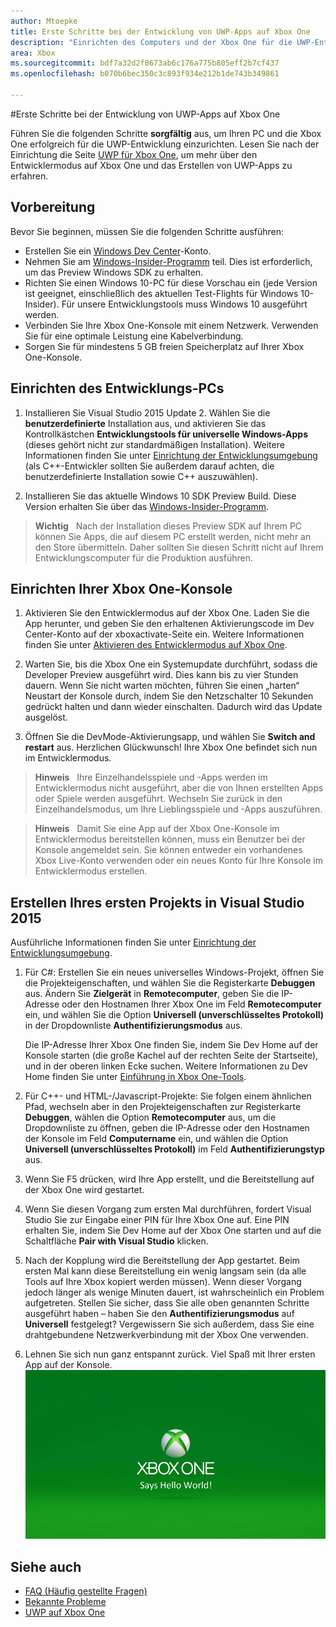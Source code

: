 ```yaml
---
author: Mtoepke
title: Erste Schritte bei der Entwicklung von UWP-Apps auf Xbox One
description: "Einrichten des Computers und der Xbox One für die UWP-Entwicklung"
area: Xbox
ms.sourcegitcommit: bdf7a32d2f0673ab6c176a775b805eff2b7cf437
ms.openlocfilehash: b070b6bec350c3c893f934e212b1de743b349861

---
```


#Erste Schritte bei der Entwicklung von UWP-Apps auf Xbox One

Führen Sie die folgenden Schritte **sorgfältig** aus, um Ihren PC und die Xbox One erfolgreich für die UWP-Entwicklung einzurichten. Lesen Sie nach der Einrichtung die Seite [UWP für Xbox One](index.md), um mehr über den Entwicklermodus auf Xbox One und das Erstellen von UWP-Apps zu erfahren. 

## Vorbereitung
Bevor Sie beginnen, müssen Sie die folgenden Schritte ausführen:
-   Erstellen Sie ein [Windows Dev Center](https://dev.windows.com)-Konto.
-   Nehmen Sie am [Windows-Insider-Programm](https://insider.windows.com/) teil. Dies ist erforderlich, um das Preview Windows SDK zu erhalten.
-   Richten Sie einen Windows 10-PC für diese Vorschau ein (jede Version ist geeignet, einschließlich des aktuellen Test-Flights für Windows 10-Insider). Für unsere Entwicklungstools muss Windows 10 ausgeführt werden. 
-   Verbinden Sie Ihre Xbox One-Konsole mit einem Netzwerk. Verwenden Sie für eine optimale Leistung eine Kabelverbindung.
- Sorgen Sie für mindestens 5 GB freien Speicherplatz auf Ihrer Xbox One-Konsole.

## Einrichten des Entwicklungs-PCs
1.  Installieren Sie Visual Studio 2015 Update 2. Wählen Sie die **benutzerdefinierte** Installation aus, und aktivieren Sie das Kontrollkästchen **Entwicklungstools für universelle Windows-Apps** (dieses gehört nicht zur standardmäßigen Installation). Weitere Informationen finden Sie unter [Einrichtung der Entwicklungsumgebung](development-environment-setup.md) (als C++-Entwickler sollten Sie außerdem darauf achten, die benutzerdefinierte Installation sowie C++ auszuwählen).

2.  Installieren Sie das aktuelle Windows 10 SDK Preview Build. Diese Version erhalten Sie über das [Windows-Insider-Programm](http://go.microsoft.com/fwlink/p/?LinkId=780552).
  
  > **Wichtig**
            &nbsp;&nbsp;Nach der Installation dieses Preview SDK auf Ihrem PC können Sie Apps, die auf diesem PC erstellt werden, nicht mehr an den Store übermitteln. Daher sollten Sie diesen Schritt nicht auf Ihrem Entwicklungscomputer für die Produktion ausführen. 

## Einrichten Ihrer Xbox One-Konsole
1.  Aktivieren Sie den Entwicklermodus auf der Xbox One. Laden Sie die App herunter, und geben Sie den erhaltenen Aktivierungscode im Dev Center-Konto auf der xboxactivate-Seite ein. Weitere Informationen finden Sie unter [Aktivieren des Entwicklermodus auf Xbox One](devkit-activation.md). 

2.  Warten Sie, bis die Xbox One ein Systemupdate durchführt, sodass die Developer Preview ausgeführt wird. Dies kann bis zu vier Stunden dauern. Wenn Sie nicht warten möchten, führen Sie einen „harten“ Neustart der Konsole durch, indem Sie den Netzschalter 10 Sekunden gedrückt halten und dann wieder einschalten. Dadurch wird das Update ausgelöst.  

3.  Öffnen Sie die DevMode-Aktivierungsapp, und wählen Sie **Switch and restart** aus. Herzlichen Glückwunsch! Ihre Xbox One befindet sich nun im Entwicklermodus.
  
  > **Hinweis**
            &nbsp;&nbsp;Ihre Einzelhandelsspiele und -Apps werden im Entwicklermodus nicht ausgeführt, aber die von Ihnen erstellten Apps oder Spiele werden ausgeführt. Wechseln Sie zurück in den Einzelhandelsmodus, um Ihre Lieblingsspiele und -Apps auszuführen.
  
  > **Hinweis**
            &nbsp;&nbsp;Damit Sie eine App auf der Xbox One-Konsole im Entwicklermodus bereitstellen können, muss ein Benutzer bei der Konsole angemeldet sein. Sie können entweder ein vorhandenes Xbox Live-Konto verwenden oder ein neues Konto für Ihre Konsole im Entwicklermodus erstellen. 

## Erstellen Ihres ersten Projekts in Visual Studio 2015

Ausführliche Informationen finden Sie unter [Einrichtung der Entwicklungsumgebung](development-environment-setup.md).

1.  Für C#: Erstellen Sie ein neues universelles Windows-Projekt, öffnen Sie die Projekteigenschaften, und wählen Sie die Registerkarte **Debuggen** aus. Ändern Sie **Zielgerät** in **Remotecomputer**, geben Sie die IP-Adresse oder den Hostnamen Ihrer Xbox One im Feld **Remotecomputer** ein, und wählen Sie die Option **Universell (unverschlüsseltes Protokoll)** in der Dropdownliste **Authentifizierungsmodus** aus.   

    Die IP-Adresse Ihrer Xbox One finden Sie, indem Sie Dev Home auf der Konsole starten (die große Kachel auf der rechten Seite der Startseite), und in der oberen linken Ecke suchen. Weitere Informationen zu Dev Home finden Sie unter [Einführung in Xbox One-Tools](introduction-to-xbox-tools.md).  

2.  Für C++- und HTML-/Javascript-Projekte: Sie folgen einem ähnlichen Pfad, wechseln aber in den Projekteigenschaften zur Registerkarte **Debuggen**, wählen die Option **Remotecomputer** aus, um die Dropdownliste zu öffnen, geben die IP-Adresse oder den Hostnamen der Konsole im Feld **Computername** ein, und wählen die Option **Universell (unverschlüsseltes Protokoll)** im Feld **Authentifizierungstyp** aus.
   
3.  Wenn Sie F5 drücken, wird Ihre App erstellt, und die Bereitstellung auf der Xbox One wird gestartet.
  
4.  Wenn Sie diesen Vorgang zum ersten Mal durchführen, fordert Visual Studio Sie zur Eingabe einer PIN für Ihre Xbox One auf. Eine PIN erhalten Sie, indem Sie Dev Home auf der Xbox One starten und auf die Schaltfläche **Pair with Visual Studio** klicken.
  
5.  Nach der Kopplung wird die Bereitstellung der App gestartet. Beim ersten Mal kann diese Bereitstellung ein wenig langsam sein (da alle Tools auf Ihre Xbox kopiert werden müssen). Wenn dieser Vorgang jedoch länger als wenige Minuten dauert, ist wahrscheinlich ein Problem aufgetreten. Stellen Sie sicher, dass Sie alle oben genannten Schritte ausgeführt haben – haben Sie den **Authentifizierungsmodus** auf **Universell** festgelegt? Vergewissern Sie sich außerdem, dass Sie eine drahtgebundene Netzwerkverbindung mit der Xbox One verwenden.  

6. Lehnen Sie sich nun ganz entspannt zurück. Viel Spaß mit Ihrer ersten App auf der Konsole.  
   ![Hello World](images/getting-started-hello-world.png)
   

## Siehe auch  
- [FAQ (Häufig gestellte Fragen)](frequently-asked-questions.md)  
- [Bekannte Probleme](known-issues.md)
- [UWP auf Xbox One](index.md)



<!--HONumber=Jun16_HO4-->


